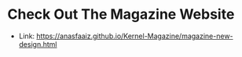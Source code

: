 # Check Out The Magazine Website

- Link: https://anasfaaiz.github.io/Kernel-Magazine/magazine-new-design.html
